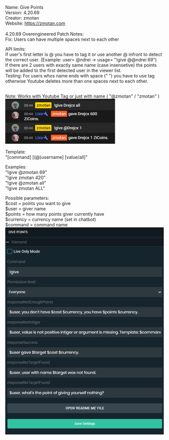  Name: 		Give Points<br />
 Version: 	4.20.69<br />
 Creator: 	zmotan<br />
 Website:	https://zmotan.com<br />
<br />
 4.20.69 Overengineered Patch Notes:<br />
Fix: Users can have multiple spaces next to each other<br />

API limits:<br />
If user's first letter is @ you have to tag it or use another @ infront to detect the correct user. (Example: user= @ndrei -> usage= "!give @@ndrei 69")<br />
If there are 2 users with exactly same name (case insensetive) the points will be added to the first detected user in the viewer list.  <br />
Testing: For users whos name ends with space (" ") you have to use tag otherwise Youtube deletes more than one spaces next to each other.<br /><br />

 Note: Works with Youtube Tag or just with name ( "@zmotan" / "zmotan" )<br />
 ![Preview Image](https://github.com/zmotan/Streamlabs-Chatbot-Give-command-for-Youtube/blob/main/Preview.png)
 <br />

Template: 	<br />
"[command] [(@)username] [value/all]"<br />

Examples: 	<br />
"!give @zmotan 69"<br />
"!give zmotan 420"<br />
"!give @zmotan all"<br />
"!give zmotan ALL"<br />

Possible parameters:<br />
$cost = points you want to give<br />
$user = giver name<br />
$points = how many points giver currently have<br />
$currency = currency name (set in chatbot)<br />
$command = command name<br />
![Preview SLChatbot](https://github.com/zmotan/Streamlabs-Chatbot-Give-command-for-Youtube/blob/main/PreviewSLChatbot.png)<br/>
